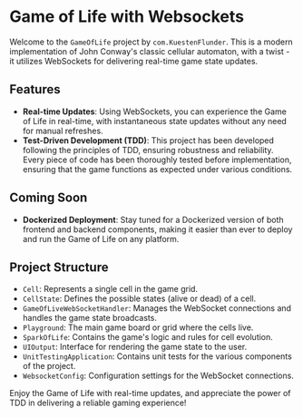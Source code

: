 # Game of Life with Websockets

Welcome to the `GameOfLife` project by `com.KuestenFlunder`. This is a modern implementation of John Conway's classic cellular automaton, with a twist - it utilizes WebSockets for delivering real-time game state updates.

## Features

- **Real-time Updates**: Using WebSockets, you can experience the Game of Life in real-time, with instantaneous state updates without any need for manual refreshes.
- **Test-Driven Development (TDD)**: This project has been developed following the principles of TDD, ensuring robustness and reliability. Every piece of code has been thoroughly tested before implementation, ensuring that the game functions as expected under various conditions.

## Coming Soon

- **Dockerized Deployment**: Stay tuned for a Dockerized version of both frontend and backend components, making it easier than ever to deploy and run the Game of Life on any platform.

## Project Structure

- `Cell`: Represents a single cell in the game grid.
- `CellState`: Defines the possible states (alive or dead) of a cell.
- `GameOfLiveWebSocketHandler`: Manages the WebSocket connections and handles the game state broadcasts.
- `Playground`: The main game board or grid where the cells live.
- `SparkOfLife`: Contains the game's logic and rules for cell evolution.
- `UIOutput`: Interface for rendering the game state to the user.
- `UnitTestingApplication`: Contains unit tests for the various components of the project.
- `WebsocketConfig`: Configuration settings for the WebSocket connections.



Enjoy the Game of Life with real-time updates, and appreciate the power of TDD in delivering a reliable gaming experience!
